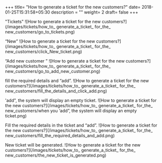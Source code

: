 +++
title= "How to generate a ticket for the new customers?"
date= 2018-01-25T15:31:58+05:30
description = ""
weight= 2
draft= false
+++


"Tickets"
![How to generate a ticket for the new customers?](/images/tickets/how_to_ generate_a_ticket_ for_the_ new_customers/go_to_tickets.png)

“New”
![How to generate a ticket for the new customers?](/images/tickets/how_to_ generate_a_ticket_ for_the_ new_customers/click_New_ticket.png)

“Add new customer ”
![How to generate a ticket for the new customers?](/images/tickets/how_to_ generate_a_ticket_ for_the_ new_customers/go_to_add_new_customer.png)

fill the required details and “add”.
![How to generate a ticket for the new customers?](/images/tickets/how_to_ generate_a_ticket_ for_the_ new_customers/fill_the_details_and_click_add.png)

'add", the system will display an empty ticket. 
![How to generate a ticket for the new customers?](/images/tickets/how_to_ generate_a_ticket_ for_the_ new_customers/when you ‘add”, the system will display an empty ticket.png)

Fill the required details in the ticket and “add”. 
![How to generate a ticket for the new customers?](/images/tickets/how_to_ generate_a_ticket_ for_the_ new_customers/fill_the_required_details_and_add.png)

New ticket will be generated.
![How to generate a ticket for the new customers?](/images/tickets/how_to_ generate_a_ticket_ for_the_ new_customers/the_new_ticket_is_generated.png)
